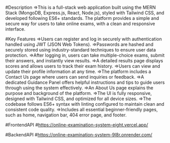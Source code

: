 #Description
=>This is a full-stack web application built using the MERN Stack (MongoDB, Express.js, React, Node.js), styled with Tailwind CSS, and developed following ES6+ standards. The platform provides a simple and secure way for users to take online exams, with a clean and responsive interface.

#Key Features =>Users can register and log in securely with authentication handled using JWT (JSON Web Tokens). =>Passwords are hashed and securely stored using industry-standard techniques to ensure user data protection. =>After logging in, users can take multiple-choice exams, submit their answers, and instantly view results. =>A detailed results page displays scores and allows users to track their exam history. =>Users can view and update their profile information at any time. =>The platform includes a Contact Us page where users can send inquiries or feedback. =>A dedicated Guidance Panel offers helpful instructions and tips to guide users through using the system effectively. =>An About Us page explains the purpose and background of the platform. =>The UI is fully responsive, designed with Tailwind CSS, and optimized for all device sizes. =>The codebase follows ES6+ syntax with linting configured to maintain clean and consistent code quality. =>Includes all essential beginner-friendly pages, such as home, navigation bar, 404 error page, and footer.


#FrontendAPI 
#https://online-examination-system-eight.vercel.app/

#BackendAPI
#https://online-examination-system-9l8r.onrender.com/
